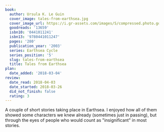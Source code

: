 ```yaml
---
book:
  author: Ursula K. Le Guin
  cover_image: tales-from-earthsea.jpg
  cover_image_url: https://i.gr-assets.com/images/S/compressed.photo.goodreads.com/books/1309202073l/13659._SX98_.jpg
  goodreads: '13659'
  isbn10: '0441011241'
  isbn13: '9780441011247'
  pages: '280'
  publication_year: '2003'
  series: Earthsea Cycle
  series_position: '5'
  slug: tales-from-earthsea
  title: Tales from Earthsea
plan:
  date_added: '2018-03-04'
review:
  date_read: 2018-04-03
  date_started: 2018-03-26
  did_not_finish: false
  rating: 3
---
```


A couple of short stories taking place in Earthsea. I enjoyed how all of them showed some characters we knew already (sometimes just in passing), but through the eyes of people who would count as "insignificant" in most stories.
